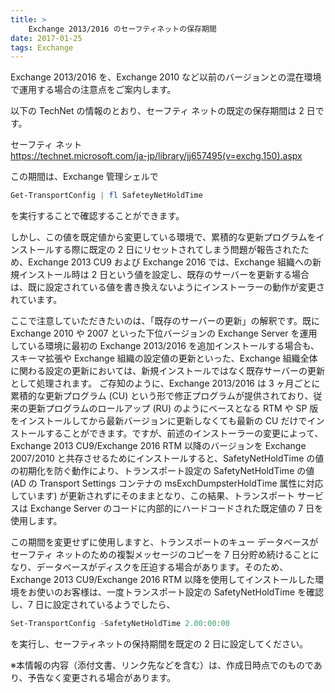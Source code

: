 ```yaml
---
title: >
    Exchange 2013/2016 のセーフティネットの保存期間
date: 2017-01-25
tags: Exchange
---
```


Exchange 2013/2016 を、Exchange 2010 など以前のバージョンとの混在環境で運用する場合の注意点をご案内します。

以下の TechNet の情報のとおり、セーフティ ネットの既定の保存期間は 2 日です。

  セーフティ ネット  
  https://technet.microsoft.com/ja-jp/library/jj657495(v=exchg.150).aspx

この期間は、Exchange 管理シェルで

```PowerShell
Get-TransportConfig | fl SafeteyNetHoldTime
```

を実行することで確認することができます。

しかし、この値を既定値から変更している環境で、累積的な更新プログラムをインストールする際に既定の 2 日にリセットされてしまう問題が報告されたため、Exchange 2013 CU9 および Exchange 2016 では、Exchange 組織への新規インストール時は 2 日という値を設定し、既存のサーバーを更新する場合は、既に設定されている値を書き換えないようにインストーラーの動作が変更されています。

ここで注意していただきたいのは、「既存のサーバーの更新」の解釈です。既に Exchange 2010 や 2007 といった下位バージョンの Exchange Server を運用している環境に最初の Exchange 2013/2016 を追加インストールする場合も、スキーマ拡張や Exchange 組織の設定値の更新といった、Exchange 組織全体に関わる設定の更新においては、新規インストールではなく既存サーバーの更新として処理されます。
ご存知のように、Exchange 2013/2016 は 3 ヶ月ごとに累積的な更新プログラム (CU) という形で修正プログラムが提供されており、従来の更新プログラムのロールアップ (RU) のようにベースとなる RTM や SP 版をインストールしてから最新バージョンに更新しなくても最新の CU だけでインストールすることができます。ですが、前述のインストーラーの変更によって、Exchange 2013 CU9/Exchange 2016 RTM 以降のバージョンを Exchange 2007/2010 と共存させるためにインストールすると、SafetyNetHoldTime の値の初期化を防ぐ動作により、トランスポート設定の SafetyNetHoldTime の値 (AD の Transport Settings コンテナの msExchDumpsterHoldTime 属性に対応しています) が更新されずにそのままとなり、この結果、トランスポート サービスは Exchange Server のコードに内部的にハードコードされた既定値の 7 日を使用します。

この期間を変更せずに使用しますと、トランスポートのキュー データベースがセーフティ ネットのための複製メッセージのコピーを 7 日分貯め続けることになり、データベースがディスクを圧迫する場合があります。そのため、Exchange 2013 CU9/Exchange 2016 RTM 以降を使用してインストールした環境をお使いのお客様は、一度トランスポート設定の SafetyNetHoldTime を確認し、7 日に設定されているようでしたら、

```PowerShell
Set-TransportConfig -SafetyNetHoldTime 2.00:00:00
```

を実行し、セーフティネットの保持期間を既定の 2 日に設定してください。

 
※本情報の内容（添付文書、リンク先などを含む）は、作成日時点でのものであり、予告なく変更される場合があります。